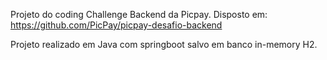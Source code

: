 Projeto do coding Challenge Backend da Picpay.
Disposto em: https://github.com/PicPay/picpay-desafio-backend


Projeto realizado em Java com springboot salvo em banco in-memory H2.
